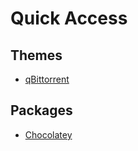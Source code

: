 # Quick Access

## Themes

- [qBittorrent](https://github.com/d4rkr0n1n/quick-access/raw/main/themes/dracula.qbtheme)

## Packages

- [Chocolatey](https://github.com/d4rkr0n1n/quick-access/tree/main/packages/chocolatey#readme)